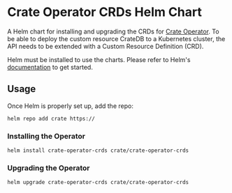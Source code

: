 # Crate Operator CRDs Helm Chart

A Helm chart for installing and upgrading the CRDs for [Crate Operator](https://github.com/crate/crate-operator).
To be able to deploy the custom resource CrateDB to a Kubernetes cluster, the API needs to be extended with a Custom Resource Definition (CRD).

Helm must be installed to use the charts. Please refer to Helm's [documentation](https://helm.sh/docs/) to get started.

## Usage

Once Helm is properly set up, add the repo:

```console
helm repo add crate https://
```

### Installing the Operator

```shell
helm install crate-operator-crds crate/crate-operator-crds
```

### Upgrading the Operator

```
helm upgrade crate-operator-crds crate/crate-operator-crds
```
